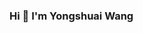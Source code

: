 ### Hi 👋 I'm Yongshuai Wang

<!--
**SDUWYS/SDUWYS** is a ✨ _special_ ✨ repository because its `README.md` (this file) appears on your GitHub profile.

Here are some ideas to get you started:

- 🔭 I'm currently pursuing a master's degree at SDU
- 🌱 I usually use JavaScript, Typescript、Java.
- 👯 I worked as an intern as a front-end engineer at Meituan.
- 🤔 I love open source, programming, and full pursuit of technology.
- 💬 We can communicate on some front-end technical issues and open source projects.
-->
